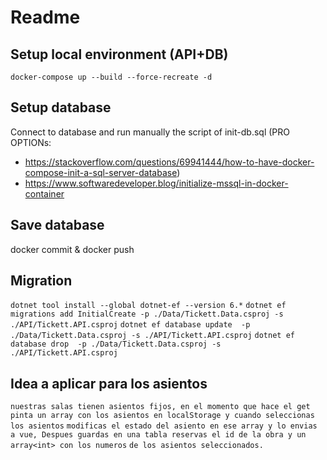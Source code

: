 # Readme

## Setup local environment (API+DB)
`docker-compose up --build --force-recreate -d`

## Setup database
Connect to database and run manually the script of init-db.sql
(PRO OPTIONs:
- https://stackoverflow.com/questions/69941444/how-to-have-docker-compose-init-a-sql-server-database)
- https://www.softwaredeveloper.blog/initialize-mssql-in-docker-container

## Save database
docker commit & docker push


## Migration
`dotnet tool install --global dotnet-ef --version 6.*`
`dotnet ef migrations add InitialCreate -p ./Data/Tickett.Data.csproj -s ./API/Tickett.API.csproj`
`dotnet ef database update  -p ./Data/Tickett.Data.csproj -s ./API/Tickett.API.csproj`
`dotnet ef database drop  -p ./Data/Tickett.Data.csproj -s ./API/Tickett.API.csproj`


## Idea a aplicar para los asientos
`nuestras salas tienen asientos fijos, en el momento que hace el get pinta un array con los asientos en localStorage y cuando seleccionas los asientos`
`modificas el estado del asiento en ese array y lo envias a vue, Despues guardas en una tabla reservas el id de la obra y un array<int> con los numeros`
`de los asientos seleccionados.`
